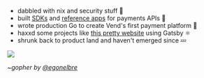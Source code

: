 - dabbled with nix and security stuff :penguin:
- built [SDKs](https://github.com/jtrotsky/govend) and [reference apps](https://github.com/vend/peg) for payments APIs :beginner:
- wrote production Go to create Vend's first payment platform :milky_way:
- haxxd some projects like [this pretty website](https://jadetsp.com) using Gatsby ⚛️  
- shrunk back to product land and haven't emerged since :zzz:

![](https://user-images.githubusercontent.com/192964/31576302-a390cb7e-b100-11e7-92fd-8c7b510900ac.png)

~_gopher by [@egonelbre](https://github.com/egonelbre)_
